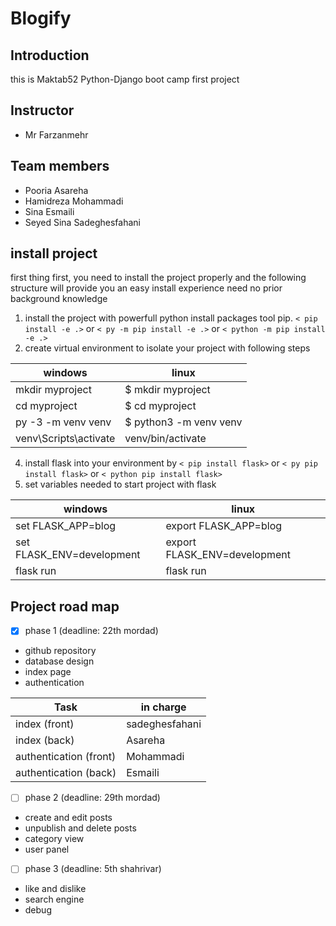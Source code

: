 # Blogify

## Introduction
this is Maktab52 Python-Django boot camp first project

## Instructor
* Mr Farzanmehr
## Team members
* Pooria Asareha
* Hamidreza Mohammadi
* Sina Esmaili
* Seyed Sina Sadeghesfahani

## install project

first thing first, you need to install the project properly and the following structure will provide you an easy install experience need no prior background knowledge

1. install the project with powerfull python install packages tool pip.
`< pip install -e .>`  or `< py -m pip install -e .>` or `< python -m pip install -e .>`
2. create virtual environment to isolate your project with following steps 

windows | linux
--------|----------
mkdir myproject | $ mkdir myproject
cd myproject | $ cd myproject
py -3 -m venv venv | $ python3 -m venv venv
venv\Scripts\activate | venv/bin/activate

4. install flask into your environment by `< pip install flask>` or `< py pip install flask>` or `< python pip install flask>`
5. set variables needed to start project with flask

windows | linux
--------|----------
set FLASK_APP=blog | export FLASK_APP=blog
set FLASK_ENV=development | export FLASK_ENV=development
flask run | flask run

## Project road map

- [x] phase 1 (deadline: 22th mordad)
* github repository
* database design
* index page
* authentication
 
Task | in charge
-----|----------
index (front) | sadeghesfahani
index (back)  | Asareha
authentication (front) | Mohammadi
authentication (back) | Esmaili
- [ ] phase 2 (deadline: 29th mordad)
* create and edit posts
* unpublish and delete posts
* category view
* user panel
- [ ] phase 3 (deadline: 5th shahrivar)
* like and dislike
* search engine
* debug
